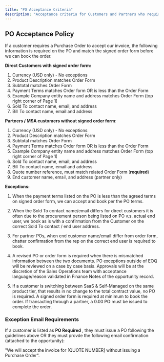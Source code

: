 ```yaml
---
title: "PO Acceptance Criteria"
description: "Acceptance criteria for Customers and Partners who require POs to accept Invoice"
---
```


## PO Acceptance Policy

If a customer requires a Purchase Order to accept our invoice, the following information is required on the PO and match the signed order form before we can book the order.

**Direct Customers with signed order form:**

1. Currency (USD only) - No exceptions
1. Product Description matches Order Form
1. Subtotal matches Order Form
1. Payment Terms matches Order form OR is less than the Order Form
1. Example Company entity name and address matches Order Form (top right corner of Page 1)
1. Sold To contact name, email, and address
1. Bill To contact name, email and address

**Partners / MSA customers without signed order form:**

1. Currency (USD only) - No exceptions
1. Product Description matches Order Form
1. Subtotal matches Order Form
1. Payment Terms matches Order form OR is less than the Order Form
1. Example Company entity name and address matches Order Form (top right corner of Page 1)
1. Sold To contact name, email, and address
1. Bill To contact name, email and address
1. Quote number reference, must match related Order Form (**required**)
1. End customer name, email, and address (partner only)

**Exceptions:**

1. When the payment terms listed on the PO is less than the agreed terms on signed order form, we can accept and book per the PO terms.

1. When the Sold To contact name/email differs for direct customers it is often due to the procurement person being listed on PO v.s. actual end user, we book as is with a confirmation from the Customer on the correct Sold To contact / end user address.

1. For partner POs, when end customer name/email differ from order form, chatter confirmation from the rep on the correct end user is required to book.

1. A revised PO or order form is required when there is mismatched information between the two documents. PO exceptions outside of EOQ will be reviewed on a case by case basis. Approvals will be at the discretion of the Sales Operations team with acceptance language/reason validated in Finance Notes of the opportunity record.

1. If a customer is switching between SaaS & Self-Managed on the same product tier, that results in no change to the total contract value, no PO is required. A signed order form is required at minimum to book the order. If transacting through a partner, a 0.00 PO must be issued to complete the order.

### Exception Email Requirements

If a customer is listed as **PO Required** , they must issue a PO following the guidelines above OR they must provde the following email confirmation (attached to the opportunity):

"We will accept the invoice for [QUOTE NUMBER] without issuing a Purchase Order".
